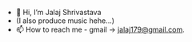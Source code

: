 - 👋 Hi, I’m Jalaj Shrivastava
- (I also produce music hehe...)
- 📫 How to reach me - gmail -> jalaj179@gmail.com.

<!---
Jalajshri/Jalajshri is a ✨ special ✨ repository because its `README.md` (this file) appears on your GitHub profile.
You can click the Preview link to take a look at your changes.
--->
